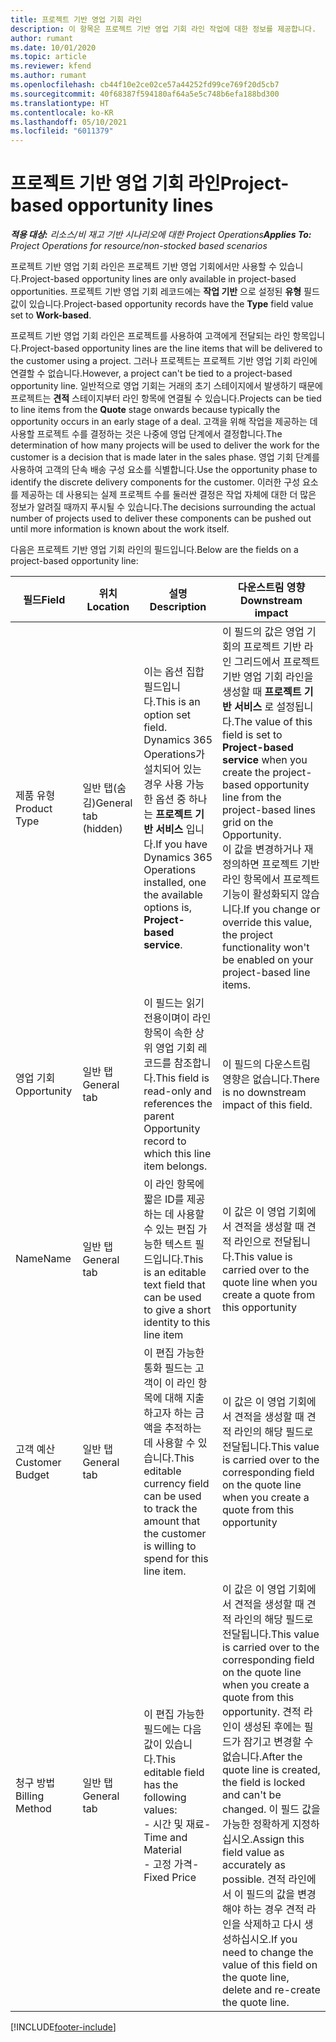 ```yaml
---
title: 프로젝트 기반 영업 기회 라인
description: 이 항목은 프로젝트 기반 영업 기회 라인 작업에 대한 정보를 제공합니다.
author: rumant
ms.date: 10/01/2020
ms.topic: article
ms.reviewer: kfend
ms.author: rumant
ms.openlocfilehash: cb44f10e2ce02ce57a44252fd99ce769f20d5cb7
ms.sourcegitcommit: 40f68387f594180af64a5e5c748b6efa188bd300
ms.translationtype: HT
ms.contentlocale: ko-KR
ms.lasthandoff: 05/10/2021
ms.locfileid: "6011379"
---
```

# <a name="project-based-opportunity-lines"></a><span data-ttu-id="6e198-103">프로젝트 기반 영업 기회 라인</span><span class="sxs-lookup"><span data-stu-id="6e198-103">Project-based opportunity lines</span></span>

<span data-ttu-id="6e198-104">_**적용 대상:** 리소스/비 재고 기반 시나리오에 대한 Project Operations_</span><span class="sxs-lookup"><span data-stu-id="6e198-104">_**Applies To:** Project Operations for resource/non-stocked based scenarios_</span></span>


<span data-ttu-id="6e198-105">프로젝트 기반 영업 기회 라인은 프로젝트 기반 영업 기회에서만 사용할 수 있습니다.</span><span class="sxs-lookup"><span data-stu-id="6e198-105">Project-based opportunity lines are only available in project-based opportunities.</span></span> <span data-ttu-id="6e198-106">프로젝트 기반 영업 기회 레코드에는 **작업 기반** 으로 설정된 **유형** 필드 값이 있습니다.</span><span class="sxs-lookup"><span data-stu-id="6e198-106">Project-based opportunity records have the **Type** field value set to **Work-based**.</span></span>

<span data-ttu-id="6e198-107">프로젝트 기반 영업 기회 라인은 프로젝트를 사용하여 고객에게 전달되는 라인 항목입니다.</span><span class="sxs-lookup"><span data-stu-id="6e198-107">Project-based opportunity lines are the line items that will be delivered to the customer using a project.</span></span> <span data-ttu-id="6e198-108">그러나 프로젝트는 프로젝트 기반 영업 기회 라인에 연결할 수 없습니다.</span><span class="sxs-lookup"><span data-stu-id="6e198-108">However, a project can't be tied to a project-based opportunity line.</span></span> <span data-ttu-id="6e198-109">일반적으로 영업 기회는 거래의 초기 스테이지에서 발생하기 때문에 프로젝트는 **견적** 스테이지부터 라인 항목에 연결될 수 있습니다.</span><span class="sxs-lookup"><span data-stu-id="6e198-109">Projects can be tied to line items from the **Quote** stage onwards because typically the opportunity occurs in an early stage of a deal.</span></span> <span data-ttu-id="6e198-110">고객을 위해 작업을 제공하는 데 사용할 프로젝트 수를 결정하는 것은 나중에 영업 단계에서 결정합니다.</span><span class="sxs-lookup"><span data-stu-id="6e198-110">The determination of how many projects will be used to deliver the work for the customer is a decision that is made later in the sales phase.</span></span> <span data-ttu-id="6e198-111">영업 기회 단계를 사용하여 고객의 단속 배송 구성 요소를 식별합니다.</span><span class="sxs-lookup"><span data-stu-id="6e198-111">Use the opportunity phase to identify the discrete delivery components for the customer.</span></span> <span data-ttu-id="6e198-112">이러한 구성 요소를 제공하는 데 사용되는 실제 프로젝트 수를 둘러싼 결정은 작업 자체에 대한 더 많은 정보가 알려질 때까지 푸시될 수 있습니다.</span><span class="sxs-lookup"><span data-stu-id="6e198-112">The decisions surrounding the actual number of projects used to deliver these components can be pushed out until more information is known about the work itself.</span></span>

<span data-ttu-id="6e198-113">다음은 프로젝트 기반 영업 기회 라인의 필드입니다.</span><span class="sxs-lookup"><span data-stu-id="6e198-113">Below are the fields on a project-based opportunity line:</span></span>

| <span data-ttu-id="6e198-114">**필드**</span><span class="sxs-lookup"><span data-stu-id="6e198-114">**Field**</span></span> | <span data-ttu-id="6e198-115">**위치**</span><span class="sxs-lookup"><span data-stu-id="6e198-115">**Location**</span></span> | <span data-ttu-id="6e198-116">**설명**</span><span class="sxs-lookup"><span data-stu-id="6e198-116">**Description**</span></span> | <span data-ttu-id="6e198-117">**다운스트림 영향**</span><span class="sxs-lookup"><span data-stu-id="6e198-117">**Downstream impact**</span></span> |
| --- | --- | --- | --- |
| <span data-ttu-id="6e198-118">제품 유형</span><span class="sxs-lookup"><span data-stu-id="6e198-118">Product Type</span></span> | <span data-ttu-id="6e198-119">일반 탭(숨김)</span><span class="sxs-lookup"><span data-stu-id="6e198-119">General tab (hidden)</span></span> | <span data-ttu-id="6e198-120">이는 옵션 집합 필드입니다.</span><span class="sxs-lookup"><span data-stu-id="6e198-120">This is an option set field.</span></span> <span data-ttu-id="6e198-121">Dynamics 365 Operations가 설치되어 있는 경우 사용 가능한 옵션 중 하나는 **프로젝트 기반 서비스** 입니다.</span><span class="sxs-lookup"><span data-stu-id="6e198-121">If you have Dynamics 365 Operations installed, one the available options is, **Project-based service**.</span></span>  | <span data-ttu-id="6e198-122">이 필드의 값은 영업 기회의 프로젝트 기반 라인 그리드에서 프로젝트 기반 영업 기회 라인을 생성할 때 **프로젝트 기반 서비스** 로 설정됩니다.</span><span class="sxs-lookup"><span data-stu-id="6e198-122">The value of this field is set to **Project-based service** when you create the project-based opportunity line from the project-based lines grid on the Opportunity.</span></span> <br> <span data-ttu-id="6e198-123">이 값을 변경하거나 재정의하면 프로젝트 기반 라인 항목에서 프로젝트 기능이 활성화되지 않습니다.</span><span class="sxs-lookup"><span data-stu-id="6e198-123">If you change or override this value, the project functionality won't be enabled on your project-based line items.</span></span> |
| <span data-ttu-id="6e198-124">영업 기회</span><span class="sxs-lookup"><span data-stu-id="6e198-124">Opportunity</span></span> | <span data-ttu-id="6e198-125">일반 탭</span><span class="sxs-lookup"><span data-stu-id="6e198-125">General tab</span></span> | <span data-ttu-id="6e198-126">이 필드는 읽기 전용이며이 라인 항목이 속한 상위 영업 기회 레코드를 참조합니다.</span><span class="sxs-lookup"><span data-stu-id="6e198-126">This field is read-only and references the parent Opportunity record to which this line item belongs.</span></span> | <span data-ttu-id="6e198-127">이 필드의 다운스트림 영향은 없습니다.</span><span class="sxs-lookup"><span data-stu-id="6e198-127">There is no downstream impact of this field.</span></span> |
| <span data-ttu-id="6e198-128">Name</span><span class="sxs-lookup"><span data-stu-id="6e198-128">Name</span></span> | <span data-ttu-id="6e198-129">일반 탭</span><span class="sxs-lookup"><span data-stu-id="6e198-129">General tab</span></span> | <span data-ttu-id="6e198-130">이 라인 항목에 짧은 ID를 제공하는 데 사용할 수 있는 편집 가능한 텍스트 필드입니다.</span><span class="sxs-lookup"><span data-stu-id="6e198-130">This is an editable text field that can be used to give a short identity to this line item</span></span> | <span data-ttu-id="6e198-131">이 값은 이 영업 기회에서 견적을 생성할 때 견적 라인으로 전달됩니다.</span><span class="sxs-lookup"><span data-stu-id="6e198-131">This value is carried over to the quote line when you create a quote from this opportunity</span></span> |
| <span data-ttu-id="6e198-132">고객 예산</span><span class="sxs-lookup"><span data-stu-id="6e198-132">Customer Budget</span></span> | <span data-ttu-id="6e198-133">일반 탭</span><span class="sxs-lookup"><span data-stu-id="6e198-133">General tab</span></span> | <span data-ttu-id="6e198-134">이 편집 가능한 통화 필드는 고객이 이 라인 항목에 대해 지출하고자 하는 금액을 추적하는 데 사용할 수 있습니다.</span><span class="sxs-lookup"><span data-stu-id="6e198-134">This editable currency field can be used to track the amount that the customer is willing to spend for this line item.</span></span> | <span data-ttu-id="6e198-135">이 값은 이 영업 기회에서 견적을 생성할 때 견적 라인의 해당 필드로 전달됩니다.</span><span class="sxs-lookup"><span data-stu-id="6e198-135">This value is carried over to the corresponding field on the quote line when you create a quote from this opportunity</span></span> |
| <span data-ttu-id="6e198-136">청구 방법</span><span class="sxs-lookup"><span data-stu-id="6e198-136">Billing Method</span></span> | <span data-ttu-id="6e198-137">일반 탭</span><span class="sxs-lookup"><span data-stu-id="6e198-137">General tab</span></span> | <span data-ttu-id="6e198-138">이 편집 가능한 필드에는 다음 값이 있습니다.</span><span class="sxs-lookup"><span data-stu-id="6e198-138">This editable field has the following values:</span></span></br><span data-ttu-id="6e198-139">- 시간 및 재료</span><span class="sxs-lookup"><span data-stu-id="6e198-139">- Time and Material</span></span></br><span data-ttu-id="6e198-140">- 고정 가격</span><span class="sxs-lookup"><span data-stu-id="6e198-140">- Fixed Price</span></span> | <span data-ttu-id="6e198-141">이 값은 이 영업 기회에서 견적을 생성할 때 견적 라인의 해당 필드로 전달됩니다.</span><span class="sxs-lookup"><span data-stu-id="6e198-141">This value is carried over to the corresponding field on the quote line when you create a quote from this opportunity.</span></span> <span data-ttu-id="6e198-142">견적 라인이 생성된 후에는 필드가 잠기고 변경할 수 없습니다.</span><span class="sxs-lookup"><span data-stu-id="6e198-142">After the quote line is created, the field is locked and can't be changed.</span></span> <span data-ttu-id="6e198-143">이 필드 값을 가능한 정확하게 지정하십시오.</span><span class="sxs-lookup"><span data-stu-id="6e198-143">Assign this field value as accurately as possible.</span></span> <span data-ttu-id="6e198-144">견적 라인에서 이 필드의 값을 변경해야 하는 경우 견적 라인을 삭제하고 다시 생성하십시오.</span><span class="sxs-lookup"><span data-stu-id="6e198-144">If you need to change the value of this field on the quote line, delete and re-create the quote line.</span></span> |


[!INCLUDE[footer-include](../includes/footer-banner.md)]